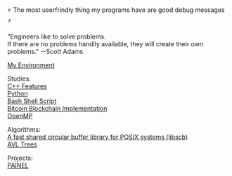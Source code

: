 :zap: The most userfrindly thing my programs have are good debug messages :zap:  
  
"Engineers like to solve problems.  
If there are no problems handily available, they will create their own problems." --Scott Adams


[My Environment](https://github.com/a2gs/myEnvironment)  
  
Studies:  
[C++ Features](https://github.com/a2gs/CPP_VersionFeatures)  
[Python](https://github.com/a2gs/pythonStudy)  
[Bash Shell Script](https://github.com/a2gs/shBash)  
[Bitcoin Blockchain Implementation](https://github.com/a2gs/blockchain)  
[OpenMP](https://github.com/a2gs/OMP_studies)  
  
Algorithms:  
[A fast shared circular buffer library for POSIX systems (libscb)](https://github.com/a2gs/libscb)  
[AVL Trees](https://github.com/a2gs/libbtavl)  
  
Projects:  
[PAINEL](https://github.com/a2gs/PAINEL)
